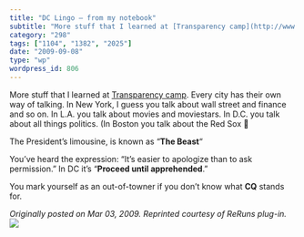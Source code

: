 ```yaml
---
title: "DC Lingo – from my notebook"
subtitle: "More stuff that I learned at [Transparency camp](http://www.transparencycamp.org/)."
category: "298"
tags: ["1104", "1382", "2025"]
date: "2009-09-08"
type: "wp"
wordpress_id: 806
---
```

More stuff that I learned at [Transparency camp](http://www.transparencycamp.org/).
Every city has their own way of talking. In New York, I guess you talk about wall street and finance and so on. In L.A. you talk about movies and moviestars. In D.C. you talk about all things politics. (In Boston you talk about the Red Sox 🙂

The President’s limousine, is known as “**The Beast**“

You’ve heard the expression: “It’s easier to apologize than to ask permission.” In DC it’s “**Proceed until apprehended**.”

You mark yourself as an out-of-towner if you don’t know what **CQ** stands for.

*Originally posted on Mar 03, 2009. Reprinted courtesy of ReRuns plug-in.*
![](https://i0.wp.com/img.zemanta.com/pixy.gif?w=584)